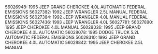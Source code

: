 56026948: 1995 JEEP GRAND CHEROKEE 4.0L AUTOMATIC FEDERAL EMISSIONS 
56027382: 1992 JEEP WRANGLER 2.5L MANUAL FEDERAL EMISSIONS
56027384: 1992 JEEP WRANGLER 4.0L MANUAL FEDERAL EMISSIONS
56027436: 1993 JEEP WRANGLER 4.0L
56027781: 
56027890: 1995 JEEP CHEROKEE 4.0L MANUAL
56028026: 1995 JEEP GRAND CHEROKEE 4.0L AUTOMATIC
56028078: 1995 DODGE TRUCK 5.2L AUTOMATIC FEDERAL EMISSIONS
56028310: 1993 JEEP GRAND CHEROKEE 4.0L AUTOMATIC
56028842: 1995 JEEP CHEROKEE 2.5L MANUAL
